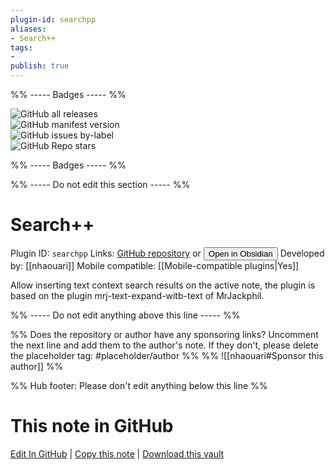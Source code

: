 ```yaml
---
plugin-id: searchpp
aliases:
- Search++
tags: 
- 
publish: true
---
```


%% ----- Badges ----- %%

![GitHub all releases](https://img.shields.io/github/downloads/https://github.com/nhaouari/searchpp/total?color=573E7A&logo=github&style=for-the-badge)   
![GitHub manifest version](https://img.shields.io/github/manifest-json/v/https://github.com/nhaouari/searchpp?color=573E7A&logo=github&style=for-the-badge)   
![GitHub issues by-label](https://img.shields.io/github/issues/https://github.com/nhaouari/searchpp/help%20wanted?color=573E7A&logo=github&style=for-the-badge)   
![GitHub Repo stars](https://img.shields.io/github/stars/https://github.com/nhaouari/searchpp?color=573E7A&logo=github&style=for-the-badge)

%% ----- Badges ----- %%

%% ----- Do not edit this section ----- %%

# Search++

Plugin ID: `searchpp`
Links: [GitHub repository](https://github.com/https://github.com/nhaouari/searchpp) or [<button id=HH>Open in Obsidian</button>](obsidian://goto-plugin?id=searchpp)
Developed by: [[nhaouari]]
Mobile compatible: [[Mobile-compatible plugins|Yes]]

Allow inserting text context search results on the active note, the plugin is based on the plugin mrj-text-expand-witb-text of MrJackphil.

%% ----- Do not edit anything above this line ----- %% 

%% Does the repository or author have any sponsoring links? Uncomment the next line and add them to the author's note. If they don't, please delete the placeholder tag: #placeholder/author %%
%% ![[nhaouari#Sponsor this author]] %%

%% Hub footer: Please don't edit anything below this line %%

# This note in GitHub

<span class="git-footer">[Edit In GitHub](https://github.dev/obsidian-community/obsidian-hub/blob/main/02%20-%20Community%20Expansions/02.05%20All%20Community%20Expansions/Plugins/searchpp.md "git-hub-edit-note") | [Copy this note](https://raw.githubusercontent.com/obsidian-community/obsidian-hub/main/02%20-%20Community%20Expansions/02.05%20All%20Community%20Expansions/Plugins/searchpp.md "git-hub-copy-note") | [Download this vault](https://github.com/obsidian-community/obsidian-hub/archive/refs/heads/main.zip "git-hub-download-vault") </span>
